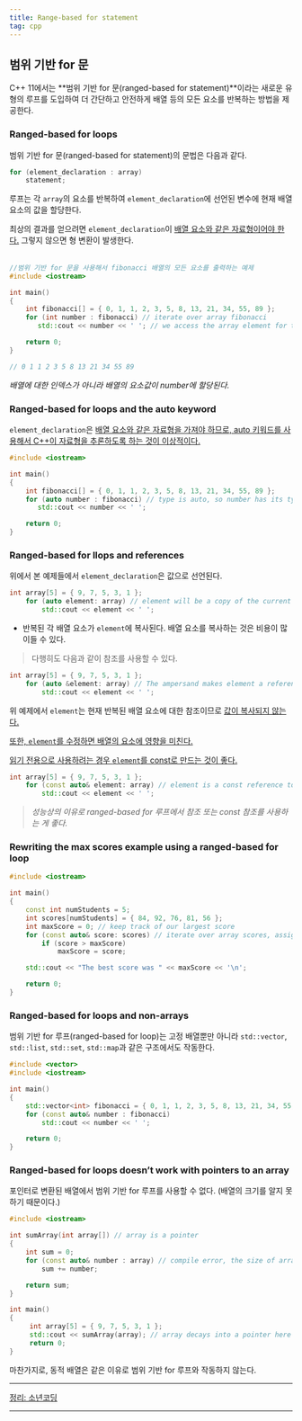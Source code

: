 ```yaml
---
title: Range-based for statement
tag: cpp
---
```




## 범위 기반 for 문

C++ 11에서는 **범위 기반 for 문(ranged-based for statement)**이라는 새로운 유형의 루프를 도입하여 더 간단하고 안전하게 배열 등의 모든 요소를 반복하는 방법을 제공한다.

### Ranged-based for loops

범위 기반 for 문(ranged-based for statement)의 문법은 다음과 같다.

```cpp
for (element_declaration : array)
    statement;
```

루프는 각 `array`의 요소를 반복하여 `element_declaration`에 선언된 변수에 현재 배열 요소의 값을 할당한다. 

최상의 결과를 얻으려면 `element_declaration`이 <u>배열 요소와 같은 자료형이어야 한다.</u> 그렇지 않으면 형 변환이 발생한다.

###### 

```cpp
//범위 기반 for 문을 사용해서 fibonacci 배열의 모든 요소를 출력하는 예제
#include <iostream>

int main()
{
    int fibonacci[] = { 0, 1, 1, 2, 3, 5, 8, 13, 21, 34, 55, 89 };
    for (int number : fibonacci) // iterate over array fibonacci
       std::cout << number << ' '; // we access the array element for this iteration through variable number

    return 0;
}

// 0 1 1 2 3 5 8 13 21 34 55 89
```

*배열에 대한 인덱스가 아니라 배열의 요소값이 number에 할당된다.*



### Ranged-based for loops and the auto keyword

`element_declaration`은 <u>배열 요소와 같은 자료형을 가져야 하므로, auto 키워드를 사용해서 C++이 자료형을 추론하도록 하는 것이 이상적이다.</u>

```cpp
#include <iostream>

int main()
{
    int fibonacci[] = { 0, 1, 1, 2, 3, 5, 8, 13, 21, 34, 55, 89 };
    for (auto number : fibonacci) // type is auto, so number has its type deduced from the fibonacci array
       std::cout << number << ' ';

    return 0;
}
```



### Ranged-based for llops and references

위에서 본 예제들에서 `element_declaration`은 값으로 선언된다.

```cpp
int array[5] = { 9, 7, 5, 3, 1 };
    for (auto element: array) // element will be a copy of the current array element
        std::cout << element << ' ';
```

+ 반복된 각 배열 요소가 `element`에 복사된다. 배열 요소를 복사하는 것은 비용이 많이들 수 있다. 

>  다행히도 다음과 같이 참조를 사용할 수 있다.

```cpp
int array[5] = { 9, 7, 5, 3, 1 };
    for (auto &element: array) // The ampersand makes element a reference to the actual array element, preventing a copy from being made
        std::cout << element << ' ';
```

위 예제에서 `element`는 현재 반복된 배열 요소에 대한 참조이므로 <u>값이 복사되지 않는다.</u>

<u>또한, `element`를 수정하면 배열의 요소에 영향을 미친다.</u>

<u>읽기 전용으로 사용하려는 경우 `element`를 const로 만드는 것이 좋다.</u>

```cpp
int array[5] = { 9, 7, 5, 3, 1 };
    for (const auto& element: array) // element is a const reference to the currently iterated array element
        std::cout << element << ' ';
```

> *성능상의 이유로 ranged-based for 루프에서 참조 또는 const 참조를 사용하는 게 좋다.*



### Rewriting the max scores example using a ranged-based for loop

```cpp
#include <iostream>

int main()
{
    const int numStudents = 5;
    int scores[numStudents] = { 84, 92, 76, 81, 56 };
    int maxScore = 0; // keep track of our largest score
    for (const auto& score: scores) // iterate over array scores, assigning each value in turn to variable score
        if (score > maxScore)
            maxScore = score;

    std::cout << "The best score was " << maxScore << '\n';

    return 0;
}
```



### Ranged-based for loops and non-arrays

범위 기반 for 루프(ranged-based for loop)는 고정 배열뿐만 아니라 `std::vector`, `std::list`, `std::set`, `std::map`과 같은 구조에서도 작동한다. 

```cpp
#include <vector>
#include <iostream>

int main()
{
    std::vector<int> fibonacci = { 0, 1, 1, 2, 3, 5, 8, 13, 21, 34, 55, 89 }; // note use of std::vector here rather than a fixed array
    for (const auto& number : fibonacci)
        std::cout << number << ' ';

    return 0;
}
```



###  Ranged-based for loops doesn’t work with pointers to an array

포인터로 변환된 배열에서 범위 기반 for 루프를 사용할 수 없다. (배열의 크기를 알지 못하기 때문이다.)

```cpp
#include <iostream>

int sumArray(int array[]) // array is a pointer
{
    int sum = 0;
    for (const auto& number : array) // compile error, the size of array isn't known
        sum += number;

    return sum;   
}

int main()
{
     int array[5] = { 9, 7, 5, 3, 1 };
     std::cout << sumArray(array); // array decays into a pointer here
     return 0;
}
```

마찬가지로, 동적 배열은 같은 이유로 범위 기반 for 루프와 작동하지 않는다.

---

[정리: 소년코딩](https://boycoding.tistory.com/210?category=1009770 )

---